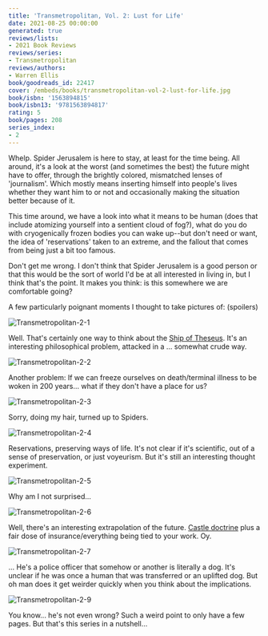 ```yaml
---
title: 'Transmetropolitan, Vol. 2: Lust for Life'
date: 2021-08-25 00:00:00
generated: true
reviews/lists:
- 2021 Book Reviews
reviews/series:
- Transmetropolitan
reviews/authors:
- Warren Ellis
book/goodreads_id: 22417
cover: /embeds/books/transmetropolitan-vol-2-lust-for-life.jpg
book/isbn: '1563894815'
book/isbn13: '9781563894817'
rating: 5
book/pages: 208
series_index:
- 2
---
```

Whelp. Spider Jerusalem is here to stay, at least for the time being. All around, it's a look at the worst (and sometimes the best) the future might have to offer, through the brightly colored, mismatched lenses of 'journalism'. Which mostly means inserting himself into people's lives whether they want him to or not and occasionally making the situation better because of it.  

This time around, we have a look into what it means to be human (does that include atomizing yourself into a sentient cloud of fog?), what do you do with cryogenically frozen bodies you can wake up--but don't need or want, the idea of 'reservations' taken to an extreme, and the fallout that comes from being just a bit too famous.  

<!--more-->

Don't get me wrong. I don't think that Spider Jerusalem is a good person or that this would be the sort of world I'd be at all interested in living in, but I think that's the point. It makes you think: is this somewhere we are comfortable going?  

A few particularly poignant moments I thought to take pictures of: (spoilers)  

![Transmetropolitan-2-1](/embeds/books/attachments/transmetropolitan-2-1.png)  

Well. That's certainly one way to think about the [Ship of Theseus](https://en.wikipedia.org/wiki/Ship_of_Theseus). It's an interesting philosophical problem, attacked in a ... somewhat crude way.  

![Transmetropolitan-2-2](/embeds/books/attachments/transmetropolitan-2-2.png)  

Another problem: If we can freeze ourselves on death/terminal illness to be woken in 200 years... what if they don't have a place for us?  

![Transmetropolitan-2-3](/embeds/books/attachments/transmetropolitan-2-3.png)  

Sorry, doing my hair, turned up to Spiders.  

![Transmetropolitan-2-4](/embeds/books/attachments/transmetropolitan-2-4.png)  

Reservations, preserving ways of life. It's not clear if it's scientific, out of a sense of preservation, or just voyeurism. But it's still an interesting thought experiment.  

![Transmetropolitan-2-5](/embeds/books/attachments/transmetropolitan-2-5.png)  

Why am I not surprised...  

![Transmetropolitan-2-6](/embeds/books/attachments/transmetropolitan-2-6.png)  

Well, there's an interesting extrapolation of the future. [Castle doctrine](https://en.wikipedia.org/wiki/Castle_doctrine) plus a fair dose of insurance/everything being tied to your work. Oy.  

![Transmetropolitan-2-7](/embeds/books/attachments/transmetropolitan-2-7.png)  

... He's a police officer that somehow or another is literally a dog. It's unclear if he was once a human that was transferred or an uplifted dog. But oh man does it get weirder quickly when you think about the implications.  

![Transmetropolitan-2-9](/embeds/books/attachments/transmetropolitan-2-9.png)  

You know... he's not even wrong? Such a weird point to only have a few pages. But that's this series in a nutshell...